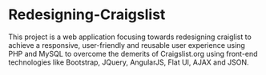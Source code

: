 # Redesigning-Craigslist

This project is a web application focusing towards redesigning craiglist to achieve a responsive, user-friendly and reusable user experience using PHP and MySQL to overcome the demerits of Craigslist.org using front-end technologies like Bootstrap, JQuery, AngularJS, Flat UI, AJAX and JSON. 
